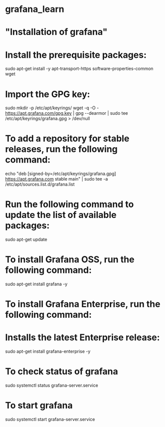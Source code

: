 # grafana_learn

# "Installation of grafana"

# Install the prerequisite packages:

sudo apt-get install -y apt-transport-https software-properties-common wget

# Import the GPG key:

sudo mkdir -p /etc/apt/keyrings/
wget -q -O - https://apt.grafana.com/gpg.key | gpg --dearmor | sudo tee /etc/apt/keyrings/grafana.gpg > /dev/null

# To add a repository for stable releases, run the following command:

echo "deb [signed-by=/etc/apt/keyrings/grafana.gpg] https://apt.grafana.com stable main" | sudo tee -a /etc/apt/sources.list.d/grafana.list

# Run the following command to update the list of available packages:

sudo apt-get update

# To install Grafana OSS, run the following command:

sudo apt-get install grafana -y

# To install Grafana Enterprise, run the following command:

# Installs the latest Enterprise release:

sudo apt-get install grafana-enterprise -y

# To check status of grafana

sudo systemctl status grafana-server.service

# To start grafana

sudo systemctl start grafana-server.service